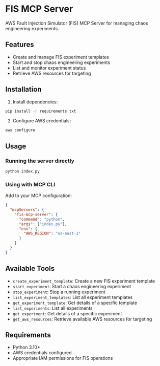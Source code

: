 # FIS MCP Server

AWS Fault Injection Simulator (FIS) MCP Server for managing chaos engineering experiments.

## Features

- Create and manage FIS experiment templates
- Start and stop chaos engineering experiments
- List and monitor experiment status
- Retrieve AWS resources for targeting

## Installation

1. Install dependencies:
```bash
pip install -r requirements.txt
```

2. Configure AWS credentials:
```bash
aws configure
```

## Usage

### Running the server directly
```bash
python index.py
```

### Using with MCP CLI
Add to your MCP configuration:
```json
{
  "mcpServers": {
    "fis-mcp-server": {
      "command": "python",
      "args": ["index.py"],
      "env": {
        "AWS_REGION": "us-east-1"
      }
    }
  }
}
```

## Available Tools

- `create_experiment_template`: Create a new FIS experiment template
- `start_experiment`: Start a chaos engineering experiment
- `stop_experiment`: Stop a running experiment
- `list_experiment_templates`: List all experiment templates
- `get_experiment_template`: Get details of a specific template
- `list_experiments`: List all experiments
- `get_experiment`: Get details of a specific experiment
- `get_aws_resources`: Retrieve available AWS resources for targeting

## Requirements

- Python 3.10+
- AWS credentials configured
- Appropriate IAM permissions for FIS operations
